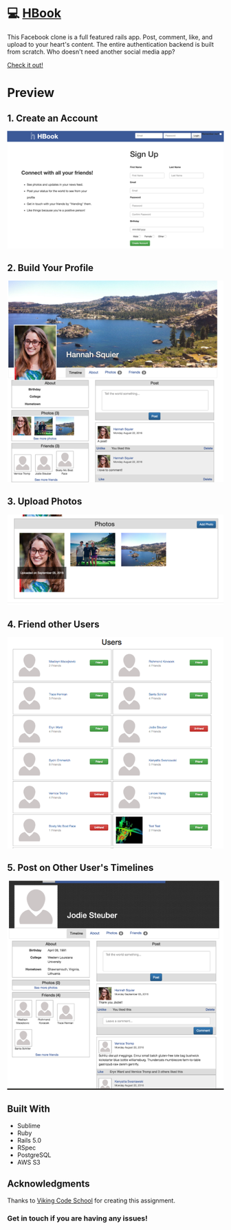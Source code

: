 # 💻 [HBook](https://mysterious-hollows-19482.herokuapp.com)

This Facebook clone is a full featured rails app. Post, comment, like, and upload to your heart's content. The entire authentication backend is built from scratch. Who doesn't need another social media app?

[Check it out!](https://mysterious-hollows-19482.herokuapp.com)

# Preview

## 1. Create an Account
![Screenshot](screenshots/screenshot5.png)

## 2. Build Your Profile

![Screenshot](screenshots/screenshot4.png)

## 3. Upload Photos

![Screenshot](screenshots/screenshot3.png)

## 4. Friend other Users

![Screenshot](screenshots/screenshot2.png)

## 5. Post on Other User's Timelines

![Screenshot](screenshots/screenshot1.png)

## Built With

* Sublime
* Ruby
* Rails 5.0
* RSpec
* PostgreSQL
* AWS S3

## Acknowledgments
Thanks to [Viking Code School](https://github.com/vikingeducation) for creating this assignment.

### Get in touch if you are having any issues!